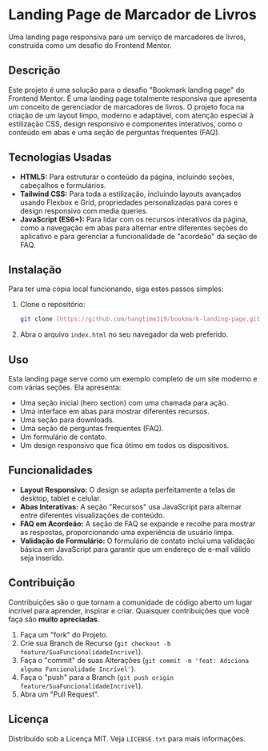# Landing Page de Marcador de Livros

Uma landing page responsiva para um serviço de marcadores de livros, construída como um desafio do Frontend Mentor.

## Descrição

Este projeto é uma solução para o desafio "Bookmark landing page" do Frontend Mentor. É uma landing page totalmente responsiva que apresenta um conceito de gerenciador de marcadores de livros. O projeto foca na criação de um layout limpo, moderno e adaptável, com atenção especial à estilização CSS, design responsivo e componentes interativos, como o conteúdo em abas e uma seção de perguntas frequentes (FAQ).

## Tecnologias Usadas

* **HTML5:** Para estruturar o conteúdo da página, incluindo seções, cabeçalhos e formulários.
* **Tailwind CSS:** Para toda a estilização, incluindo layouts avançados usando Flexbox e Grid, propriedades personalizadas para cores e design responsivo com media queries.
* **JavaScript (ES6+):** Para lidar com os recursos interativos da página, como a navegação em abas para alternar entre diferentes seções do aplicativo e para gerenciar a funcionalidade de "acordeão" da seção de FAQ.

## Instalação

Para ter uma cópia local funcionando, siga estes passos simples:

1.  Clone o repositório:
    ```bash
    git clone [https://github.com/hangtime319/bookmark-landing-page.git](https://github.com/hangtime319/bookmark-landing-page.git)
    ```
2.  Abra o arquivo `index.html` no seu navegador da web preferido.

## Uso

Esta landing page serve como um exemplo completo de um site moderno e com várias seções. Ela apresenta:
* Uma seção inicial (hero section) com uma chamada para ação.
* Uma interface em abas para mostrar diferentes recursos.
* Uma seção para downloads.
* Uma seção de perguntas frequentes (FAQ).
* Um formulário de contato.
* Um design responsivo que fica ótimo em todos os dispositivos.

## Funcionalidades

* **Layout Responsivo:** O design se adapta perfeitamente a telas de desktop, tablet e celular.
* **Abas Interativas:** A seção "Recursos" usa JavaScript para alternar entre diferentes visualizações de conteúdo.
* **FAQ em Acordeão:** A seção de FAQ se expande e recolhe para mostrar as respostas, proporcionando uma experiência de usuário limpa.
* **Validação de Formulário:** O formulário de contato inclui uma validação básica em JavaScript para garantir que um endereço de e-mail válido seja inserido.

## Contribuição

Contribuições são o que tornam a comunidade de código aberto um lugar incrível para aprender, inspirar e criar. Quaisquer contribuições que você faça são **muito apreciadas**.

1.  Faça um "fork" do Projeto.
2.  Crie sua Branch de Recurso (`git checkout -b feature/SuaFuncionalidadeIncrivel`).
3.  Faça o "commit" de suas Alterações (`git commit -m 'feat: Adiciona alguma Funcionalidade Incrível'`).
4.  Faça o "push" para a Branch (`git push origin feature/SuaFuncionalidadeIncrivel`).
5.  Abra um "Pull Request".

## Licença

Distribuído sob a Licença MIT. Veja `LICENSE.txt` para mais informações.